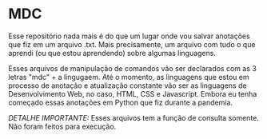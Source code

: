 # MDC
Esse repositório nada mais é do que um lugar onde vou salvar anotações que fiz em um arquivo .txt.
Mais precisamente, um arquivo com tudo o que aprendi (ou que estou aprendendo) sobre algumas linguagens.

Esses arquivos de manipulação de comandos vão ser declarados com as 3 letras "mdc" + a lingugaem.
Até o momento, as linguagens que estou em processo de anotação e atualização constante vão ser as linguagens de Desenvolvimento Web, no caso, HTML, CSS e Javascript.
Embora eu tenha começado essas anotações em Python que fiz durante a pandemia.

*DETALHE IMPORTANTE:* Esses arquivos tem a função de consulta somente. Não foram feitos para execução.
